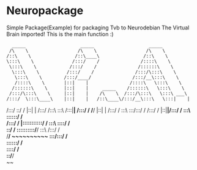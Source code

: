 # Neuropackage
Simple Package(Example) for packaging Tvb to Neurodebian
The Virtual Brain imported!
This is the main function :)

          

      _____                    _____                    _____          
     /\    \                  /\    \                  /\    \         
    /::\    \                /::\____\                /::\    \        
    \:::\    \              /:::/    /               /::::\    \       
     \:::\    \            /:::/    /               /::::::\    \      
      \:::\    \          /:::/    /               /:::/\:::\    \     
       \:::\    \        /:::/____/               /:::/__\:::\    \    
       /::::\    \       |::|    |               /::::\   \:::\    \   
      /::::::\    \      |::|    |     _____    /::::::\   \:::\    \  
     /:::/\:::\    \     |::|    |    /\    \  /:::/\:::\   \:::\ ___\ 
    /:::/  \:::\____\    |::|    |   /::\____\/:::/__\:::\   \:::|    |
   /:::/    \::/    /    |::|    |  /:::/    /\:::\   \:::\  /:::|____|
  /:::/    / \/____/     |::|    | /:::/    /  \:::\   \:::\/:::/    / 
 /:::/    /              |::|____|/:::/    /    \:::\   \::::::/    /  
/:::/    /               |:::::::::::/    /      \:::\   \::::/    /   
\::/    /                \::::::::::/____/        \:::\  /:::/    /    
 \/____/                  ~~~~~~~~~~               \:::\/:::/    /     
                                                    \::::::/    /      
                                                     \::::/    /       
                                                      \::/____/        
                                                       ~~              
                                                    
